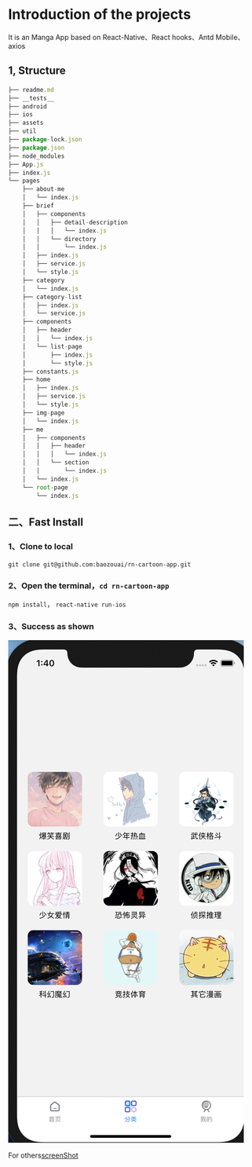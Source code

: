 # Introduction of the projects

It is an Manga App based on React-Native、React hooks、Antd Mobile、axios


## 1, Structure

```js
├── readme.md
├── __tests__
├── android
├── ios
├── assets
├── util
├── package-lock.json
├── package.json
├── node_modules
├── App.js
├── index.js
└── pages
    ├── about-me
    │   └── index.js
    ├── brief
    │   ├── components
    │   │   ├── detail-description
    │   │   │   └── index.js
    │   │   └── directory
    │   │       └── index.js
    │   ├── index.js
    │   ├── service.js
    │   └── style.js
    ├── category
    │   └── index.js
    ├── category-list
    │   ├── index.js
    │   └── service.js
    ├── components
    │   ├── header
    │   │   └── index.js
    │   └── list-page
    │       ├── index.js
    │       └── style.js
    ├── constants.js
    ├── home
    │   ├── index.js
    │   ├── service.js
    │   └── style.js
    ├── img-page
    │   └── index.js
    ├── me
    │   ├── components
    │   │   ├── header
    │   │   │   └── index.js
    │   │   └── section
    │   │       └── index.js
    │   └── index.js
    └── root-page
        └── index.js
```

## 二、Fast Install 

### 1、Clone to local

`git clone git@github.com:baozouai/rn-cartoon-app.git`

### 2、Open the terminal，`cd rn-cartoon-app`

`npm install`，
`react-native run-ios` 

### 3、Success as shown

![image](https://github.com/Nobida/Manga-App/blob/main/screenShot/category.png)

For others[screenShot](./screenShot)
